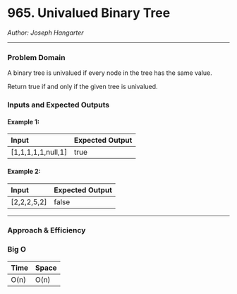 # 965. Univalued Binary Tree
  
*Author: Joseph Hangarter*

---

### Problem Domain
A binary tree is univalued if every node in the tree has the same value.

Return true if and only if the given tree is univalued.

### Inputs and Expected Outputs

#### Example 1:  
| Input | Expected Output |
| :----------- | :----------- |
| [1,1,1,1,1,null,1] |  true  |

#### Example 2:  
| Input | Expected Output |
| :----------- | :----------- |
| [2,2,2,5,2] | false |

---

### Approach & Efficiency


### Big O

| Time | Space |
| :----------- | :----------- |
| O(n) | O(n) |

